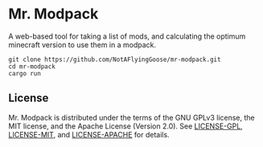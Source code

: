 # Mr. Modpack

A web-based tool for taking a list of mods, and calculating the optimum minecraft version to use them in a modpack.

```shell
git clone https://github.com/NotAFlyingGoose/mr-modpack.git
cd mr-modpack
cargo run
```

## License

Mr. Modpack is distributed under the terms of the GNU GPLv3 license, the MIT license, and the Apache License (Version 2.0). See [LICENSE-GPL](./LICENSE-GPL), [LICENSE-MIT](./LICENSE-MIT), and [LICENSE-APACHE](./LICENSE-APACHE) for details.
